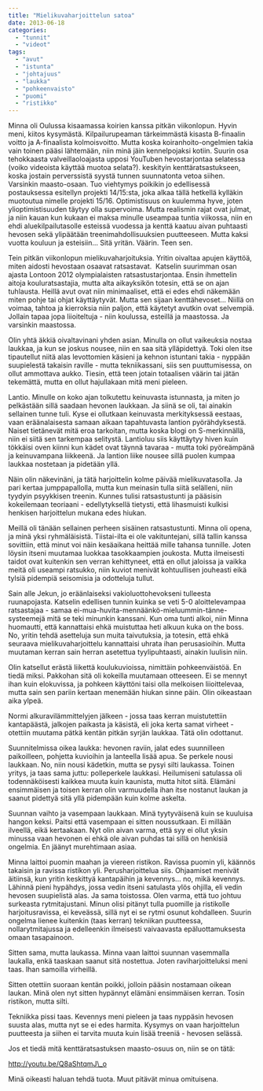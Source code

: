 ```yaml
---
title: "Mielikuvaharjoittelun satoa"
date: 2013-06-18
categories: 
  - "tunnit"
  - "videot"
tags: 
  - "avut"
  - "istunta"
  - "johtajuus"
  - "laukka"
  - "pohkeenvaisto"
  - "puomi"
  - "ristikko"
---
```


Minna oli Oulussa kisaamassa koirien kanssa pitkän viikonlopun. Hyvin meni, kiitos kysymästä. Kilpailurupeaman tärkeimmästä kisasta B-finaalin voitto ja A-finaalista kolmoisvoitto. Mutta koska koiranhoito-ongelmien takia vain toinen pääsi lähtemään, niin minä jäin kennelpojaksi kotiin. Suurin osa tehokkaasta valveillaoloajasta upposi YouTuben hevostarjontaa selatessa (voiko videoista käyttää muotoa selata?). keskityin kenttäratsastukseen, koska jostain perverssistä syystä tunnen suunnatonta vetoa siihen. Varsinkin maasto-osaan. Tuo viehtymys poikikin jo edellisessä postauksessa esitellyn projekti 14/15:sta, joka alkaa tällä hetkellä kylläkin muotoutua nimelle projekti 15/16. Optimistisuus on kuulemma hyve, joten ylioptimistisuuden täytyy olla supervoima. Mutta realismin rajat ovat julmat, ja niin kauan kun kukaan ei maksa minulle useampaa tuntia viikossa, niin en ehdi aluekilpailutasolle esteissä vuodessa ja kenttä kaatuu aivan puhtaasti hevosen sekä ylipäätään treenimahdollisuuksien puutteeseen. Mutta kaksi vuotta kouluun ja esteisiin... Sitä yritän. Väärin. Teen sen.

<!--more-->

Tein pitkän viikonlopun mielikuvaharjoituksia. Yritin oivaltaa apujen käyttöä, miten aidosti hevostaan osaavat ratsastavat.  Katselin suurimman osan ajasta Lontoon 2012 olympialaisten ratsastustarjontaa. Ensin ihmettelin aitoja kouluratsastajia, mutta alta aikayksikön totesin, että se on ajan tuhlausta. Heillä avut ovat niin minimaaliset, että ei edes ehdi näkemään miten pohje tai ohjat käyttäytyvät. Mutta sen sijaan kenttähevoset... Niillä on voimaa, tahtoa ja kierroksia niin paljon, että käytetyt avutkin ovat selvempiä. Jollain tapaa jopa liioiteltuja - niin koulussa, esteillä ja maastossa. Ja varsinkin maastossa.

Olin yhtä äkkiä oivaltavinani yhden asian. Minulla on ollut vaikeuksia nostaa laukkaa, ja kun se joskus nousee, niin en saa sitä ylläpidettyä. Toki olen itse tipautellut niitä alas levottomien käsieni ja kehnon istuntani takia - nyppään suupielestä takaisin raville - mutta tekniikassani, siis sen puuttumisessa, on ollut ammottava aukko. Tiesin, että teen jotain totaalisen väärin tai jätän tekemättä, mutta en ollut hajullakaan mitä meni pieleen.

Lantio. Minulle on koko ajan tolkutettu keinuvasta istunnasta, ja miten jo pelkästään sillä saadaan hevonen laukkaan. Ja siinä se oli, tai ainakin sellainen tunne tuli. Kyse ei ollutkaan keinuvasta merkityksessä eestaas, vaan eräänalaisesta samaan aikaan tapahtuvasta lantion pyörähdyksestä. Naiset tietänevät mitä eroa tarkoitan, mutta koska blogi on S-merkinnällä, niin ei siitä sen tarkempaa selitystä. Lantioluu siis käyttäytyy hiven kuin tökkäisi oven kiinni kun kädet ovat täynnä tavaraa - mutta toki pyöreämpänä ja keinuvampana liikkeenä. Ja lantion liike nousee sillä puolen kumpaa laukkaa nostetaan ja pidetään yllä.

Näin olin näkevinäni, ja tätä harjoittelin kolme päivää mielikuvatasolla. Ja pari kertaa jumppapallolla, mutta kun meinasin tulla siitä selälleni, niin tyydyin psyykkisen treenin. Kunnes tulisi ratsastustunti ja pääsisin kokeilemaan teoriaani - edellytyksellä tietysti, että lihasmuisti kulkisi henkisen harjoittelun mukana edes hiukan.

Meillä oli tänään sellainen perheen sisäinen ratsastustunti. Minna oli opena, ja minä yksi ryhmäläisistä. Tiistai-ilta ei ole vakituntejani, sillä tallin kanssa sovittiin, että minut voi näin kesäaikana heittää mille tahansa tunnille. Joten löysin itseni muutamaa luokkaa tasokkaampien joukosta. Mutta ilmeisesti taidot ovat kuitenkin sen verran kehittyneet, että en ollut jaloissa ja vaikka meitä oli useampi ratsukko, niin kuviot menivät kohtuullisen jouheasti eikä tylsiä pidempiä seisomisia ja odotteluja tullut.

Sain alle Jekun, jo eräänlaiseksi vakioluottohevokseni tulleesta ruunapojasta. Katselin edellisen tunnin kuinka se veti 5-0 aloittelevampaa ratsastajaa - samaa ei-mua-huvita-mennäänkö-mieluummin-tänne-systeemejä mitä se teki minunkin kanssani. Kun oma tunti alkoi, niin Minna huomautti, että kannattaisi ehkä muistuttaa heti alkuun kuka on the boss. No, yritin tehdä asetteluja sun muita taivutuksia, ja totesin, että ehkä seuraava mielikuvaharjoittelu kannattaisi uhrata ihan perusasioihin. Mutta muutaman kerran sain herran asetettua tyylipuhtaasti, ainakin luulisin niin.

Olin katsellut erästä liikettä koulukuvioissa, nimittäin pohkeenväistöä. En tiedä miksi. Pakkohan sitä oli kokeilla muutamaan otteeseen. Ei se mennyt ihan kuin elokuvissa, ja pohkeen käyttöni taisi olla melkoisen liioittelevaa, mutta sain sen pariin kertaan menemään hiukan sinne päin. Olin oikeastaan aika ylpeä.

Normi alkuravilämmittelyjen jälkeen - jossa taas kerran muistutettiin kantapäästä, jalkojen paikasta ja käsistä, eli joka kerta samat virheet - otettiin muutama pätkä kentän pitkän syrjän laukkaa. Tätä olin odottanut.

Suunnitelmissa oikea laukka: hevonen raviin, jalat edes suunnilleen paikoilleen, pohjetta kuvioihin ja lanteella lisää apua. Se perkele nousi laukkaan. No, niin nousi kädetkin, mutta se pysyi silti laukassa. Toinen yritys, ja taas sama juttu: polleperkele laukkasi. Heilumiseni satulassa oli todennäköisesti kaikkea muuta kuin kaunista, mutta hitot siitä. Elämäni ensimmäisen ja toisen kerran olin varmuudella ihan itse nostanut laukan ja saanut pidettyä sitä yllä pidempään kuin kolme askelta.

Suunnan vaihto ja vasempaan laukkaan. Minä tyytyväisenä kuin se kuuluisa hangon keksi. Paitsi että vasempaan ei sitten noussutkaan. Ei millään ilveellä, eikä kertaakaan. Nyt olin aivan varma, että syy ei ollut yksin minussa vaan hevonen ei ehkä ole aivan puhdas tai sillä on henkisiä ongelmia. En jäänyt murehtimaan asiaa.

Minna laittoi puomin maahan ja viereen ristikon. Ravissa puomin yli, käännös takaisin ja ravissa ristikon yli. Perusharjoittelua siis. Ohjaamiset menivät äitiinsä, kun yritin keskittyä kantapäihin ja kevennys... no, mikä kevennys. Lähinnä pieni hypähdys, jossa vedin itseni satulasta ylös ohjilla, eli vedin hevosen suupielistä alas. Ja sama toistossa. Olen varma, että tuo johtuu surkeasta rytmitajustani. Minun olisi pitänyt tulla puomille ja ristikolle harjoitusravissa, ei keveässä, sillä nyt ei se rytmi osunut kohdalleen. Suurin ongelma lienee kuitenkin (taas kerran) tekniikan puutteessa, nollarytmitajussa ja edelleenkin ilmeisesti vaivaavasta epäluottamuksesta omaan tasapainoon.

Sitten sama, mutta laukassa. Minna vaan laittoi suunnan vasemmalla laukalla, enkä taaskaan saanut sitä nostettua. Joten raviharjoitteluksi meni taas. Ihan samoilla virheillä.

Sitten otettiin suoraan kentän poikki, jolloin pääsin nostamaan oikean laukan. Minä olen nyt sitten hypännyt elämäni ensimmäisen kerran. Tosin ristikon, mutta silti.

Tekniikka pissi taas. Kevennys meni pieleen ja taas nyppäsin hevosen suusta alas, mutta nyt se ei edes harmita. Kysymys on vaan harjoittelun puutteesta ja siihen ei tarvita muuta kuin lisää treeniä - hevosen selässä.

Jos et tiedä mitä kenttäratsastuksen maasto-osuus on, niin se on tätä:

http://youtu.be/Q8aShtqmJ\_o

Minä oikeasti haluan tehdä tuota. Muut pitävät minua omituisena.
